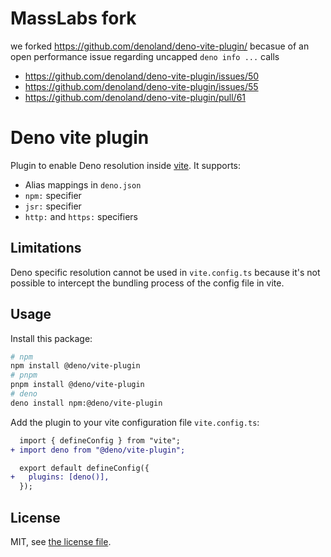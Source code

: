 # MassLabs fork

we forked https://github.com/denoland/deno-vite-plugin/ becasue of an open performance issue regarding uncapped `deno info ...` calls

* https://github.com/denoland/deno-vite-plugin/issues/50
* https://github.com/denoland/deno-vite-plugin/issues/55
* https://github.com/denoland/deno-vite-plugin/pull/61

# Deno vite plugin

Plugin to enable Deno resolution inside [vite](https://github.com/vitejs/vite).
It supports:

- Alias mappings in `deno.json`
- `npm:` specifier
- `jsr:` specifier
- `http:` and `https:` specifiers

## Limitations

Deno specific resolution cannot be used in `vite.config.ts` because it's not
possible to intercept the bundling process of the config file in vite.

## Usage

Install this package:

```sh
# npm
npm install @deno/vite-plugin
# pnpm
pnpm install @deno/vite-plugin
# deno
deno install npm:@deno/vite-plugin
```

Add the plugin to your vite configuration file `vite.config.ts`:

```diff
  import { defineConfig } from "vite";
+ import deno from "@deno/vite-plugin";

  export default defineConfig({
+   plugins: [deno()],
  });
```

## License

MIT, see [the license file](./LICENSE).
